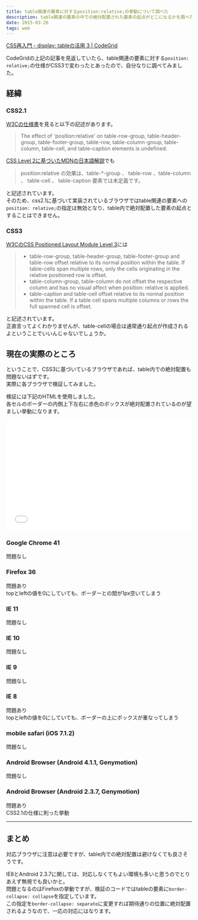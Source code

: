 ```yaml
---
title: table関連の要素に対するposition:relative;の挙動について調べた
description: table関連の要素の中での絶対配置された要素の起点がどこになるかを調べた話。
date: 2015-03-26
tags: web
---
```


[CSS再入門 - display: tableの活用 3 \| CodeGrid](https://app.codegrid.net/entry/css-table-3)  

CodeGridの上記の記事を見返していたら、table関連の要素に対する`position: relative;`の仕様がCSS3で変わったとあったので、自分なりに調べてみました。  


## 経緯

### CSS2.1

[W3Cの仕様書](http://www.w3.org/TR/CSS21/visuren.html#choose-position)を見ると以下の記述があります。  

> The effect of 'position:relative' on table-row-group, table-header-group, table-footer-group, table-row, table-column-group, table-column, table-cell, and table-caption elements is undefined.


[CSS Level 2に基づいたMDNの日本語解説](https://developer.mozilla.org/ja/docs/Web/CSS/position)でも

> position:relative の効果は、table-*-group 、 table-row 、table-column 、 table-cell 、 table-caption 要素では未定義です。

と記述されています。  
そのため、css2.1に基づいて実装されているブラウザではtable関連の要素への`position: relative;`の指定は無効となり、table内で絶対配置した要素の起点とすることはできません。


### CSS3

[W3CのCSS Positioned Layout Module Level 3](http://www.w3.org/TR/css3-positioning/#valdef-position-positionfake-maybe-placeholderrelative-fake-maybe-placeholder)には


> * table-row-group, table-header-group, table-footer-group and table-row offset relative to its normal position within the table. If table-cells span multiple rows, only the cells originating in the relative positioned row is offset.
> * table-column-group, table-column do not offset the respective column and has no visual affect when position: relative is applied.
> * table-caption and table-cell offset relative to its normal position within the table. If a table cell spans multiple columns or rows the full spanned cell is offset.

と記述されています。  
正直言ってよくわかりませんが、table-cellの場合は通常通り起点が作成されるよということでいいんじゃないでしょうか。


## 現在の実際のところ

ということで、CSS3に基づいているブラウザであれば、table内での絶対配置も問題ないはずです。  
実際に各ブラウザで検証してみました。

検証には下記のHTMLを使用しました。  
各セルのボーダーの内側上下左右に赤色のボックスが絶対配置されているのが望ましい挙動になります。

<iframe width="100%" height="300" src="//jsfiddle.net/kyaido/nn4uw8pf/embedded/result,html,css,js/" allowfullscreen="allowfullscreen" frameborder="0"></iframe>

### Google Chrome 41

問題なし


### Firefox 36

問題あり  
topとleftの値を0にしていても、ボーダーとの間が1px空いてしまう  


### IE 11

問題なし


### IE 10

問題なし


### IE 9

問題なし


### IE 8

問題あり  
topとleftの値を0にしていても、ボーダーの上にボックスが重なってしまう  


### mobile safari (iOS 7.1.2)

問題なし


### Android Browser (Android 4.1.1, Genymotion)

問題なし


### Android Browser (Android 2.3.7, Genymotion)

問題あり  
CSS2.1の仕様に則った挙動

---

## まとめ

対応ブラウザに注意は必要ですが、table内での絶対配置は避けなくても良さそうです。  

IE8とAndroid 2.3.7に関しては、対応しなくてもよい環境も多いと思うのでとりあえず無視でも良いかと。  
問題となるのはFirefoxの挙動ですが、検証のコードではtableの要素に`border-collapse: collapse`を指定しています。  
この指定を`border-collapse: separate`に変更すれば期待通りの位置に絶対配置されるようなので、一応の対応にはなります。